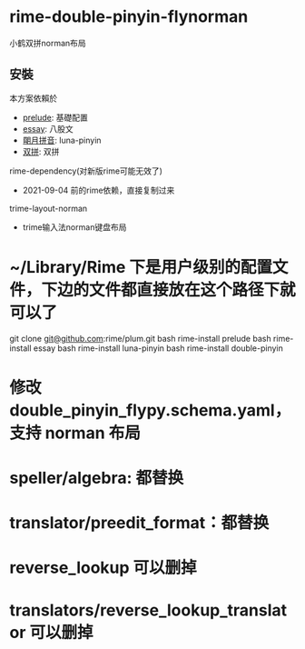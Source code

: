 # rime-double-pinyin-flynorman
小鹤双拼norman布局

## 安裝

本方案依賴於
  - [prelude](https://github.com/rime/rime-prelude): 基礎配置
  - [essay](https://github.com/rime/rime-essay): 八股文
  - [朙月拼音](https://github.com/rime/rime-luna-pinyin): luna-pinyin
  - [双拼](https://github.com/rime/rime-double-pinyin): 双拼

rime-dependency(对新版rime可能无效了)
  - 2021-09-04 前的rime依赖，直接复制过来

trime-layout-norman
  - trime输入法norman键盘布局


# ~/Library/Rime 下是用户级别的配置文件，下边的文件都直接放在这个路径下就可以了
git clone git@github.com:rime/plum.git
bash rime-install prelude
bash rime-install essay
bash rime-install luna-pinyin
bash rime-install double-pinyin

# 修改 double_pinyin_flypy.schema.yaml，支持 norman 布局
# speller/algebra:  都替换
# translator/preedit_format：都替换
# reverse_lookup 可以删掉
# translators/reverse_lookup_translator 可以删掉

